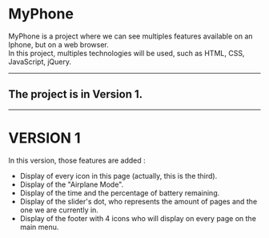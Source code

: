 # MyPhone
MyPhone is a project where we can see multiples features available on an Iphone, but on a web browser.<br>
In this project, multiples technologies will be used, such as HTML, CSS, JavaScript, jQuery.

---
<h2>The project is in Version 1.</h2>

---
<h1><b>VERSION 1</b></h1>

In this version, those features are added :<br>
<ul>
  <li>Display of every icon in this page (actually, this is the third).</li>
  <li>Display of the "Airplane Mode".</li>
  <li>Display of the time and the percentage of battery remaining.</li>
  <li>Display of the slider's dot, who represents the amount of pages and the one we are currently in.</li>
  <li>Display of the footer with 4 icons who will display on every page on the main menu.</li>
</ul>
